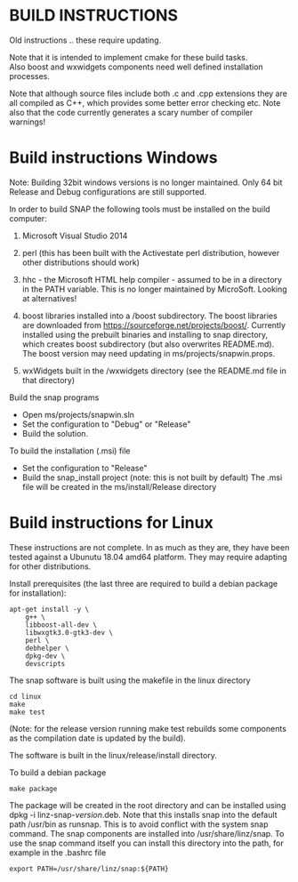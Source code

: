 BUILD INSTRUCTIONS
==================

Old instructions .. these require updating.  

Note that it is intended to implement cmake for these build tasks.  
Also boost and wxwidgets components need well defined installation processes.

Note that although source files include both .c and .cpp extensions they 
are all compiled as C++, which provides some better error checking etc.
Note also that the code currently generates a scary number of compiler 
warnings!

Build instructions Windows
==========================

Note: Building 32bit windows versions is no longer maintained.  Only 64 bit Release and Debug configurations are still supported.

In order to build SNAP the following tools must be installed on the build computer:

1) Microsoft Visual Studio 2014

2) perl (this has been built with the Activestate perl distribution, however other distributions should work)

3) hhc - the Microsoft HTML help compiler - assumed to be in a directory in the PATH variable.  This is no longer maintained by MicroSoft.  Looking at alternatives!

4) boost libraries installed into a /boost subdirectory.  The boost libraries are downloaded from https://sourceforge.net/projects/boost/.  Currently installed using the prebuilt binaries and installing to snap directory, which creates boost subdirectory (but also overwrites README.md).  The boost version may need updating in ms/projects/snapwin.props.  

5) wxWidgets built in the /wxwidgets directory (see the README.md file in that directory)


Build the snap programs
* Open ms/projects/snapwin.sln
* Set the configuration to "Debug" or "Release"
* Build the solution.

To build the installation (.msi) file
* Set the configuration to "Release"
* Build the snap_install project (note: this is not built by default)
The .msi file will be created in the ms/install/Release directory

Build instructions for Linux
============================

These instructions are not complete.  In as much as they are, they have 
been tested against a Ubunutu 18.04 amd64 platform.  They may require adapting for other 
distributions.

Install prerequisites (the last three are required to build a debian package 
for installation):

```
apt-get install -y \
    g++ \
    libboost-all-dev \
    libwxgtk3.0-gtk3-dev \
    perl \
    debhelper \
    dpkg-dev \
    devscripts
```

The snap software is built using the makefile in the linux directory

```
cd linux
make
make test
```

(Note: for the release version running make test rebuilds some components as the
compilation date is updated by the build).

The software is built in the linux/release/install directory.

To build a debian package

```
make package
```

The package will be created in the root directory and can be installed using 
dpkg -i linz-snap-<i>version</i>.deb.  Note that this installs snap into the 
default path /usr/bin as runsnap.  This is to avoid conflict with the system snap
command.  The snap components are installed into /usr/share/linz/snap.  To use
the snap command itself you can install this directory into the path, for 
example in the .bashrc file 

```
export PATH=/usr/share/linz/snap:${PATH}
```




